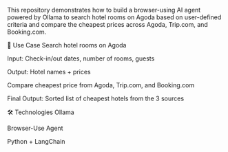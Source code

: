 This repository demonstrates how to build a browser-using AI agent powered by Ollama to search hotel rooms on Agoda based on user-defined criteria and compare the cheapest prices across Agoda, Trip.com, and Booking.com.

💼 Use Case
Search hotel rooms on Agoda

Input: Check-in/out dates, number of rooms, guests

Output: Hotel names + prices

Compare cheapest price from Agoda, Trip.com, and Booking.com

Final Output: Sorted list of cheapest hotels from the 3 sources

🛠️ Technologies
Ollama

Browser-Use Agent

Python + LangChain 

